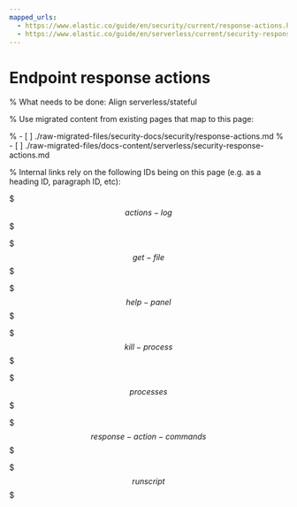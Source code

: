 ```yaml
---
mapped_urls:
  - https://www.elastic.co/guide/en/security/current/response-actions.html
  - https://www.elastic.co/guide/en/serverless/current/security-response-actions.html
---
```


# Endpoint response actions

% What needs to be done: Align serverless/stateful

% Use migrated content from existing pages that map to this page:

% - [ ] ./raw-migrated-files/security-docs/security/response-actions.md
% - [ ] ./raw-migrated-files/docs-content/serverless/security-response-actions.md

% Internal links rely on the following IDs being on this page (e.g. as a heading ID, paragraph ID, etc):

$$$actions-log$$$

$$$get-file$$$

$$$help-panel$$$

$$$kill-process$$$

$$$processes$$$

$$$response-action-commands$$$

$$$runscript$$$